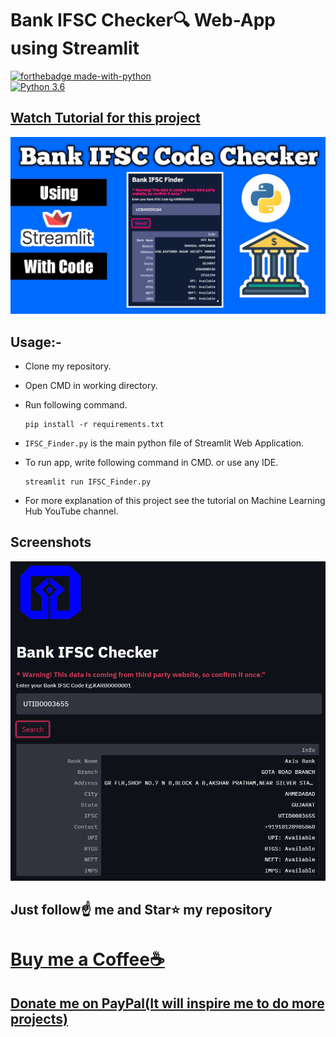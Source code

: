 # Bank IFSC Checker🔍 Web-App using Streamlit

[![forthebadge made-with-python](http://ForTheBadge.com/images/badges/made-with-python.svg)](https://www.python.org/)                 
[![Python 3.6](https://img.shields.io/badge/python-3.6-blue.svg)](https://www.python.org/downloads/release/python-360/)   

## [Watch Tutorial for this project](https://youtu.be/a3UHcEx48_I)
<img src="https://github.com/Spidy20/Bank_IFSC_Checker/blob/master/yt_thumb.jpg">

## Usage:-

- Clone my repository.
- Open CMD in working directory.
- Run following command.

  ```
  pip install -r requirements.txt
  ```
- `IFSC_Finder.py` is the main python file of Streamlit Web Application.
- To run app, write following command in CMD. or use any IDE.

  ```
  streamlit run IFSC_Finder.py
  ```

- For more explanation of this project see the tutorial on Machine Learning Hub YouTube channel.

## Screenshots

<img src="https://github.com/Spidy20/Bank_IFSC_Checker/blob/master/t1.PNG">


## Just follow☝️ me and Star⭐ my repository 

# [Buy me a Coffee☕](https://www.buymeacoffee.com/spidy20)
## [Donate me on PayPal(It will inspire me to do more projects)](https://www.paypal.me/spidy1820)
